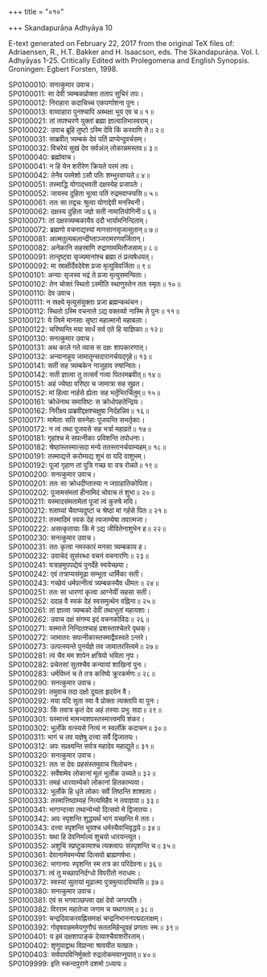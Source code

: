 +++
title = "०१०"

+++
Skandapurāṇa Adhyāya 10

E-text generated on February 22, 2017 from the original TeX files of: Adriaensen, R., H.T. Bakker and H. Isaacson, eds. The Skandapurāṇa. Vol. I. Adhyāyas 1-25. Critically Edited with Prolegomena and English Synopsis. Groningen: Egbert Forsten, 1998.

SP0100010: सनत्कुमार उवाच।  
SP0100011: सा देवी त्र्यम्बकप्रोक्ता तताप सुचिरं तपः।  
SP0100012: निराहारा कदाचिच्च एकपर्णाशना पुनः।  
SP0100013: वाय्वाहारा पुनश्चापि अब्भक्षा भूय एव च॥ १॥  
SP0100021: तां तपश्चरणे युक्तां ब्रह्मा ज्ञात्वातिभास्वराम्।  
SP0100022: उवाच ब्रूहि तुष्टो ऽस्मि देवि किं करवाणि ते॥ २॥  
SP0100031: साब्रवीत् त्र्यम्बकं देवं पतिं प्राप्येन्दुवर्चसम्।  
SP0100032: विचरेयं सुखं देव सर्वअंल् लोकान्नमस्तव॥ ३॥  
SP0100040: ब्रह्मोवाच।  
SP0100041: न हि येन शरीरेण क्रियते परमं तपः।  
SP0100042: तेनैव परमेशो ऽसौ पतिः शम्भुरवाप्यते॥ ४॥  
SP0100051: तस्माद्धि योगाद्भवती दक्षस्येह प्रजापतेः।  
SP0100052: जायस्व दुहिता भूत्वा पतिं रुद्रमवाप्स्यसि॥ ५॥  
SP0100061: ततः सा तद्वचः श्रुत्वा योगाद्देवी मनस्विनी।  
SP0100062: दक्षस्य दुहिता जज्ञे सती नामातियोगिनी॥ ६॥  
SP0100071: तां दक्षस्त्र्यम्बकायैव ददौ भार्यामनिन्दिताम्।  
SP0100072: ब्रह्मणो वचनाद्यस्यां मानसानसृजत्सुतान्॥ ७॥  
SP0100081: आत्मतुल्यबलान्दीप्ताञ्जरामरणवर्जितान्।  
SP0100082: अनेकानि सहस्राणि रुद्राणाममितौजसाम्॥ ८॥  
SP0100091: तान्दृष्ट्वा सृज्यमानांश्च ब्रह्मा तं प्रत्यषेधयत्।  
SP0100092: मा स्राक्षीर्देवदेवेश प्रजा मृत्युविवर्जिताः॥ ९॥  
SP0100101: अन्याः सृजस्व भद्रं ते प्रजा मृत्युसमन्विताः।  
SP0100102: तेन चोक्तं स्थितो ऽस्मीति स्थाणुस्तेन ततः स्मृतः॥ १०॥  
SP0100110: देव उवाच।  
SP0100111: न स्रक्ष्ये मृत्युसंयुक्ताः प्रजा ब्रह्मन्कथंचन।  
SP0100112: स्थितो ऽस्मि वचनात्ते ऽद्य वक्तव्यो नास्मि ते पुनः॥ ११॥  
SP0100121: ये त्विमे मानसाः सृष्टा महात्मानो महाबलाः।  
SP0100122: चरिष्यन्ति मया सार्धं सर्व एते हि याज्ञिकाः॥ १२॥  
SP0100130: सनत्कुमार उवाच।  
SP0100131: अथ काले गते व्यास स दक्षः शापकारणात्।  
SP0100132: अन्यानाहूय जामातॄन्सदारानर्चयद्गृहे॥ १३॥  
SP0100141: सतीं सह त्र्यम्बकेन नाजुहाव रुषान्वितः।  
SP0100142: सती ज्ञात्वा तु तत्सर्वं गत्वा पितरमब्रवीत्॥ १४॥  
SP0100151: अहं ज्येष्ठा वरिष्ठा च जामात्रा सह सुव्रत।  
SP0100152: मां हित्वा नार्हसे ह्येताः सह भर्तृभिरर्चितुम्॥ १५॥  
SP0100161: क्रोधेनाथ समाविष्टः स क्रोधोपहतेन्द्रियः।  
SP0100162: निरीक्ष्य प्राब्रवीद्दक्षश्चक्षुषा निर्दहन्निव॥ १६॥  
SP0100171: मामेताः सति सस्नेहाः पूजयन्ति सभर्तृकाः।  
SP0100172: न त्वं तथा पूजयसे सह भर्त्रा महाव्रते॥ १७॥  
SP0100181: गृहांश्च मे सपत्नीकाः प्रविशन्ति तपोधनाः।  
SP0100182: श्रेष्ठांस्तस्मात्सदा मन्ये ततस्तानर्चयाम्यहम्॥ १८॥  
SP0100191: तस्माद्यत्ते करोम्यद्य शुभं वा यदि वाशुभम्।  
SP0100192: पूजां गृहाण तां पुत्रि गच्छ वा यत्र रोचते॥ १९॥  
SP0100200: सनत्कुमार उवाच।  
SP0100201: ततः सा क्रोधदीप्तास्या न जग्राहातिकोपिता।  
SP0100202: पूजामसंमतां हीनामिदं चोवाच तं शुभा॥ २०॥  
SP0100211: यस्मादसंमतामेतां पूजां त्वं कुरुषे मयि।  
SP0100212: श्लाघ्यां चैवाप्यदुष्टां च श्रेष्ठां मां गर्हसे पितः॥ २१॥  
SP0100221: तस्मादिमं स्वकं देहं त्यजाम्येषा तवात्मजा।  
SP0100222: असत्कृतायाः किं मे ऽद्य जीवितेनाशुभेन ह॥ २२॥  
SP0100230: सनत्कुमार उवाच।  
SP0100231: ततः कृत्वा नमस्कारं मनसा त्र्यम्बकाय ह।  
SP0100232: उवाचेदं सुसंरब्धा वचनं वचनारणिः॥ २३॥  
SP0100241: यत्राहमुपपद्येयं पुनर्देहे स्वयेच्छया।  
SP0100242: एवं तत्राप्यसंमूढा सम्भूता धार्मिका सती।  
SP0100243: गच्छेयं धर्मपत्नीत्वं त्र्यम्बकस्यैव धीमतः॥ २४॥  
SP0100251: ततः सा धारणां कृत्वा आग्नेयीं सहसा सती।  
SP0100252: ददाह वै स्वकं देहं स्वसमुत्थेन वह्निना॥ २५॥  
SP0100261: तां ज्ञात्वा त्र्यम्बको देवीं तथाभूतां महायशाः।  
SP0100262: उवाच दक्षं संगम्य इदं वचनकोविदः॥ २६॥  
SP0100271: यस्मात्ते निन्दितश्चाहं प्रशस्ताश्चेतरे पृथक्।  
SP0100272: जामातरः सपत्नीकास्तस्माद्वैवस्वते ऽन्तरे।  
SP0100273: उत्पत्स्यन्ते पुनर्यज्ञे तव जामातरस्त्विमे॥ २७॥  
SP0100281: त्वं चैव मम शापेन क्षत्रियो भविता नृपः।  
SP0100282: प्रचेतसां सुतश्चैव कन्यायां शाखिनां पुनः।  
SP0100283: धर्मविघ्नं च ते तत्र करिष्ये क्रूरकर्मणः॥ २८॥  
SP0100290: सनत्कुमार उवाच।  
SP0100291: तमुवाच तदा दक्षो दूयता हृदयेन वै।  
SP0100292: मया यदि सुता स्वा वै प्रोक्ता त्यक्तापि वा पुनः।  
SP0100293: किं तवात्र कृतं देव अहं तस्याः प्रभुः सदा॥ २९॥  
SP0100301: यस्मात्त्वं मामभ्यशपस्तस्मात्त्वमपि शंकर।  
SP0100302: भूर्लोके वत्स्यसे नित्यं न स्वर्लोके कदाचन॥ ३०॥  
SP0100311: भागं च तव यज्ञेषु दत्त्वा सर्वे द्विजातयः।  
SP0100312: अपः स्प्रक्ष्यन्ति सर्वत्र महादेव महाद्युते॥ ३१॥  
SP0100320: सनत्कुमार उवाच।  
SP0100321: ततः स देवः प्रहसंस्तमुवाच त्रिलोचनः।  
SP0100322: सर्वेषामेव लोकानां मूलं भूर्लोक उच्यते॥ ३२॥  
SP0100331: तमहं धारयाम्येको लोकानां हितकाम्यया।  
SP0100332: भूर्लोके हि धृते लोकाः सर्वे तिष्ठन्ति शाश्वताः।  
SP0100333: तस्मात्तिष्ठाम्यहं नित्यमिहैव न तवाज्ञया॥ ३३॥  
SP0100341: भागान्दत्त्वा तथान्येभ्यो दित्सवो मे द्विजातयः।  
SP0100342: अपः स्पृशन्ति शुद्ध्यर्थं भागं यच्छन्ति मे ततः।  
SP0100343: दत्त्वा स्पृशन्ति भूयश्च धर्मस्यैवाभिवृद्धये॥ ३४॥  
SP0100351: यथा हि देवनिर्माल्यं शुचयो धारयन्त्युत।  
SP0100352: अशुचिं स्प्रष्टुकामाश्च त्यक्त्वापः संस्पृशन्ति च॥ ३५॥  
SP0100361: देवानामेवमन्येषां दित्सवो ब्राह्मणर्षभाः।  
SP0100362: भागानपः स्पृशन्ति स्म तत्र का परिदेवना॥ ३६॥  
SP0100371: त्वं तु मच्छापनिर्दग्धो विपरीतो नराधमः।  
SP0100372: स्वस्यां सुतायां मूढात्मा पुत्रमुत्पादयिष्यसि॥ ३७॥  
SP0100380: सनत्कुमार उवाच।  
SP0100381: एवं स भगवाञ्छप्त्वा दक्षं देवो जगत्पतिः।  
SP0100382: विरराम महातेजा जगाम च यथागतम्॥ ३८॥  
SP0100391: चन्द्रदिवाकरवह्निसमाक्षं चन्द्रनिभाननपद्मदलाक्षम्।  
SP0100392: गोवृषवाहममेयगुणौघं सततमिहेन्दुवहं प्रणताः स्मः॥ ३९॥  
SP0100401: य इमं दक्षशापाङ्कं देव्याश्चैवाशरीरताम्।  
SP0100402: शृणुयाद्वाथ विप्रान्वा श्रावयीत यतव्रतः।  
SP0100403: सर्वपापविनिर्मुक्तो रुद्रलोकमवाप्नुयात्॥ ४०॥  
SP0109999: इति स्कन्दपुराणे दशमो ऽध्यायः॥  
